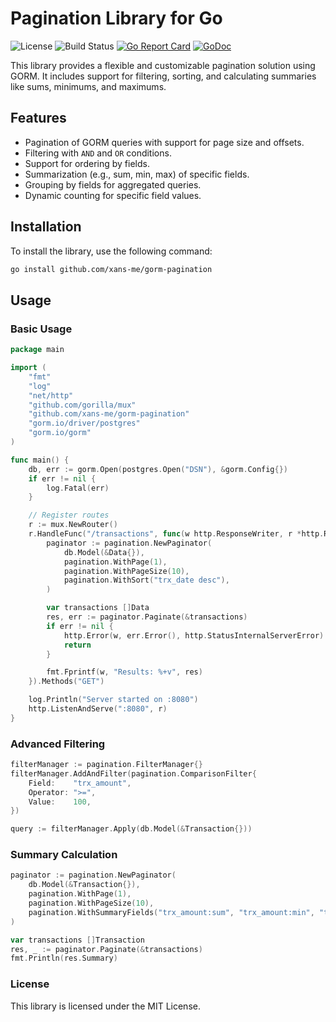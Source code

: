 
# Pagination Library for Go

![License](https://img.shields.io/badge/license-MIT-blue.svg)
![Build Status](https://github.com/xans-me/gorm-pagination/actions/workflows/ci.yml/badge.svg)
[![Go Report Card](https://goreportcard.com/badge/github.com/xans-me/gorm-pagination)](https://goreportcard.com/report/github.com/xans-me/gorm-pagination)
[![GoDoc](https://pkg.go.dev/badge/github.com/xans-me/gorm-pagination.svg)](https://pkg.go.dev/github.com/xans-me/gorm-pagination)


This library provides a flexible and customizable pagination solution using GORM. It includes support for filtering, sorting, and calculating summaries like sums, minimums, and maximums.

## Features
- Pagination of GORM queries with support for page size and offsets.
- Filtering with `AND` and `OR` conditions.
- Support for ordering by fields.
- Summarization (e.g., sum, min, max) of specific fields.
- Grouping by fields for aggregated queries.
- Dynamic counting for specific field values.

## Installation

To install the library, use the following command:

```bash
go install github.com/xans-me/gorm-pagination
```

## Usage

### Basic Usage

```go
package main

import (
	"fmt"
	"log"
	"net/http"
	"github.com/gorilla/mux"
	"github.com/xans-me/gorm-pagination"
	"gorm.io/driver/postgres"
	"gorm.io/gorm"
)

func main() {
	db, err := gorm.Open(postgres.Open("DSN"), &gorm.Config{})
	if err != nil {
		log.Fatal(err)
	}

	// Register routes
	r := mux.NewRouter()
	r.HandleFunc("/transactions", func(w http.ResponseWriter, r *http.Request) {
		paginator := pagination.NewPaginator(
			db.Model(&Data{}),
			pagination.WithPage(1),
			pagination.WithPageSize(10),
			pagination.WithSort("trx_date desc"),
		)

		var transactions []Data
		res, err := paginator.Paginate(&transactions)
		if err != nil {
			http.Error(w, err.Error(), http.StatusInternalServerError)
			return
		}

		fmt.Fprintf(w, "Results: %+v", res)
	}).Methods("GET")

	log.Println("Server started on :8080")
	http.ListenAndServe(":8080", r)
}
```

### Advanced Filtering

```go
filterManager := pagination.FilterManager{}
filterManager.AddAndFilter(pagination.ComparisonFilter{
    Field:    "trx_amount",
    Operator: ">=",
    Value:    100,
})

query := filterManager.Apply(db.Model(&Transaction{}))
```

### Summary Calculation

```go
paginator := pagination.NewPaginator(
	db.Model(&Transaction{}),
	pagination.WithPage(1),
	pagination.WithPageSize(10),
	pagination.WithSummaryFields("trx_amount:sum", "trx_amount:min", "trx_amount:max"),
)

var transactions []Transaction
res, _ := paginator.Paginate(&transactions)
fmt.Println(res.Summary)
```

### License

This library is licensed under the MIT License.
